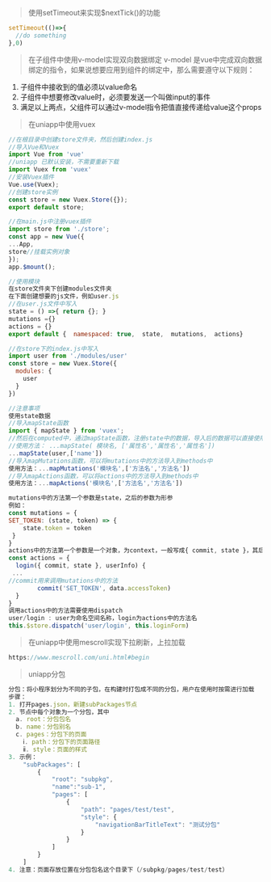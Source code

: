 > 使用setTimeout来实现$nextTick()的功能

```javascript
setTimeout(()=>{
  //do something
},0)
```
> 在子组件中使用v-model实现双向数据绑定
> v-model 是vue中完成双向数据绑定的指令，如果说想要应用到组件的绑定中，那么需要遵守以下规则：

1. 子组件中接收到的值必须以value命名
2. 子组件中想要修改value时，必须要发送一个叫做input的事件
3. 满足以上两点，父组件可以通过v-model指令把值直接传递给value这个props
> 在uniapp中使用vuex

```javascript
//在根目录中创建store文件夹，然后创建index.js
//导入Vue和Vuex
import Vue from 'vue'
//uniapp 已默认安装，不需要重新下载
import Vuex from 'vuex'
//安装Vuex插件
Vue.use(Vuex);
//创建store实例
const store = new Vuex.Store({});
export default store;

//在main.js中注册vuex插件
import store from './store';
const app = new Vue({
...App,
store//挂载实例对象
});
app.$mount();

//使用模块
在store文件夹下创建modules文件夹
在下面创建想要的js文件，例如user.js
//在user.js文件中写入
state = () =>{ return {}; }
mutations ={}
actions = {}
export default {  namespaced: true,  state,  mutations,  actions}

//在store下的index.js中写入
import user from './modules/user'
const store = new Vuex.Store({
  modules: {
    user
  }
})

//注意事项
使用state数据
//导入mapState函数
import { mapState } from 'vuex';
//然后在computed中，通过mapState函数，注册state中的数据，导入后的数据可以直接使用
//使用方法： ...mapState( 模块名, ['属性名','属性名','属性名'])
...mapState(user,['name'])
//导入mapMutations函数，可以将mutations中的方法导入到methods中
使用方法：...mapMutations('模块名',['方法名','方法名'])
//导入mapActions函数，可以将actions中的方法导入到methods中
使用方法：...mapActions('模块名',['方法名','方法名'])

mutations中的方法第一个参数是state，之后的参数为形参
例如：
const mutations = {
SET_TOKEN: (state, token) => {
 	state.token = token
 }
}
actions中的方法第一个参数是一个对象，为context，一般写成{ commit, state }，其后为形参
const actions = {
  login({ commit, state }, userInfo) {
 ...
//commit用来调用mutations中的方法
        commit('SET_TOKEN', data.accessToken)
  }
}
调用actions中的方法需要使用dispatch
user/login : user为命名空间名称，login为actions中的方法名
this.$store.dispatch('user/login', this.loginForm)
```

> 在uniapp中使用mescroll实现下拉刷新，上拉加载

```javascript
https://www.mescroll.com/uni.html#begin
```

> uniapp分包

```javascript
分包：将小程序划分为不同的子包，在构建时打包成不同的分包，用户在使用时按需进行加载
步骤：
1. 打开pages.json，新建subPackages节点
2. 节点中每个对象为一个分包，其中
  a. root：分包包名
  b. name：分包别名
  c. pages：分包下的页面
    ⅰ. path：分包下的页面路径
    ⅱ. style：页面的样式
3. 示例：
	"subPackages": [
		{
			"root": "subpkg",
			"name":"sub-1",
			"pages": [
				{
					"path": "pages/test/test",
					"style": {
						"navigationBarTitleText": "测试分包"
					}
				}
			]
		}
	]
4. 注意：页面存放位置在分包包名这个目录下（/subpkg/pages/test/test）
```

